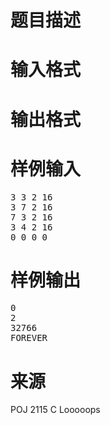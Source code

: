 

# 题目描述



# 输入格式



# 输出格式



# 样例输入


<pre>3 3 2 16
3 7 2 16
7 3 2 16
3 4 2 16
0 0 0 0
</pre>

# 样例输出


<pre>0
2
32766
FOREVER
</pre>

# 来源


<p>
POJ 2115 C Looooops
</p>
